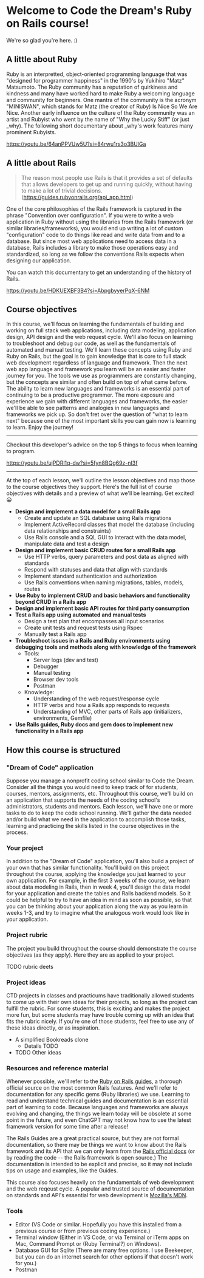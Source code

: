 # Welcome to Code the Dream's Ruby on Rails course!
We're so glad you're here. :)

## A little about Ruby
Ruby is an interpretted, object-oriented programming language that
was "designed for programmer happiness" in the 1990's by Yukihiro "Matz" Matsumoto. The Ruby community has a reputation of quirkiness and kindness and many have worked hard to make Ruby a welcoming language and community for beginners. One mantra of the community is the acronym "MINISWAN", which stands for Matz (the creator of Ruby) Is Nice So We Are Nice. Another early influence on the culture of the Ruby community was an artist and Rubyist who went by the name of "Why the Lucky Stiff" (or just _why). The following short documentary about _why's work features many prominent Rubyists.

https://youtu.be/64anPPVUw5U?si=84rwu1rs3o3BUlGa


## A little about Rails
> The reason most people use Rails is that it provides a set of defaults that allows developers to get up and running quickly, without having to make a lot of trivial decisions. (https://guides.rubyonrails.org/api_app.html)

One of the core philosophies of the Rails framework is captured in the phrase "Convention over configuration". If you were to write a web application in Ruby without using the libraries from the Rails framework (or similar libraries/frameworks), you would end up writing a lot of custom "configuration" code to do things like read and write data from and to a database. But since most web applications need to access data in a database, Rails includes a library to make those operations easy and standardized, so long as we follow the conventions Rails expects when designing our application.

You can watch this documentary to get an understanding of the history of Rails.

https://youtu.be/HDKUEXBF3B4?si=AbpgbyyerPqX-6NM

## Course objectives
In this course, we'll focus on learning the fundamentals of building and working on full stack web applications, including data modeling, application design, API design and the web request cycle. We'll also focus on learning to troubleshoot and debug our code, as well as the fundamentals of automated and manual testing. We'll learn these concepts using Ruby and Ruby on Rails, but the goal is to gain knowledge that is core to full stack web development regardless of language and framework. Then the next web app language and framework you learn will be an easier and faster journey for you. The tools we use as programmers are constantly changing, but the concepts are similar and often build on top of what came before. The ability to learn new languages and frameworks is an essential part of continuing to be a productive programmer. The more exposure and experience we gain with different languages and frameworks, the easier we'll be able to see patterns and analogies in new languages and frameworks we pick up. So don't fret over the question of "what to learn next" because one of the most important skills you can gain now is learning to learn. Enjoy the journey!

***
Checkout this developer's advice on the top 5 things to focus when learning to program.

 https://youtu.be/ujPDRl1q-dw?si=5fyn8BQg69z-nI3f

***

At the top of each lesson, we'll outline the lesson objectives and map those to the course objectives they support. Here's the full list of course objectives with details and a preview of what we'll be learning. Get excited! :grinning:

- **Design and implement a data model for a small Rails app**
  - Create and update an SQL database using Rails migrations
  - Implement ActiveRecord classes that model the database (including data relationships and constraints)
  - Use Rails console and a SQL GUI to interact with the data model, manipulate data and test a design
- **Design and implement basic CRUD routes for a small Rails app**
  - Use HTTP verbs, query parameters and post data as aligned with standards
  - Respond with statuses and data that align with standards
  - Implement standard authentication and authorization
  - Use Rails conventions when naming migrations, tables, models, routes
- **Use Ruby to implement CRUD and basic behaviors and functionality beyond CRUD in a Rails app**
- **Design and implement basic API routes for third party consumption**
- **Test a Rails app using automated and manual tests**
  - Design a test plan that encompasses all input scenarios
  - Create unit tests and request tests using Rspec
  - Manually test a Rails app
- **Troubleshoot issues in a Rails and Ruby environments using debugging tools and methods along with knowledge of the framework**
  - Tools:
    - Server logs (dev and test)
    - Debugger
    - Manual testing
    - Browser dev tools
    - Postman
  - Knowledge:
    - Understanding of the web request/response cycle
    - HTTP verbs and how a Rails app responds to requests
    - Understanding of MVC, other parts of Rails app (initializers, environments, Gemfile)
- **Use Rails guides, Ruby docs and gem docs to implement new functionality in a Rails app**

## How this course is structured 
### "Dream of Code" application
Suppose you manage a nonprofit coding school similar to Code the Dream. Consider all the things you would need to keep track of for students, courses, mentors, assignments, etc. Throughout this course, we'll build on an application that supports the needs of the coding school's administrators, students and mentors. Each lesson, we'll have one or more tasks to do to keep the code school running. We'll gather the data needed and/or build what we need in the application to accomplish those tasks, learning and practicing the skills listed in the course objectives in the process.

### Your project
In addition to the "Dream of Code" application, you'll also build a project of your own that has similar functionality. You'll build on this project throughout the course, applying the knowledge you just learned to your own application. For example, in the first 3 weeks of the course, we learn about data modeling in Rails, then in week 4, you'll design the data model for your application and create the tables and Rails backend models. So it could be helpful to try to have an idea in mind as soon as possible, so that you can be thinking about your application along the way as you learn in weeks 1-3, and try to imagine what the analogous work would look like in your application.

### Project rubric
The project you build throughout the course should demonstrate the course objectives (as they apply). Here they are as applied to your project.

TODO rubric deets

### Project ideas
CTD projects in classes and practicums have traditionally allowed students to come up with their own ideas for their projects, so long as the project can fulfill the rubric. For some students, this is exciting and makes the project more fun, but some students may have trouble coming up with an idea that fits the rubric nicely. If you're one of those students, feel free to use any of these ideas directly, or as inspiration.

- A simplified Bookreads clone
  - Details TODO
- TODO Other ideas

### Resources and reference material
Whenever possible, we'll refer to the [Ruby on Rails guides](https://guides.rubyonrails.org/index.html), a thorough official source on the most common Rails features. And we'll refer to documentation for any specific gems (Ruby libraries) we use. Learning to read and understand technical guides and documentation is an essential part of learning to code. Because languages and frameworks are always evolving and changing, the things we learn today will be obsolete at some point in the future, and even ChatGPT may not know how to use the latest framework version for some time after a release!

The Rails Guides are a great practical source, but they are not formal documentation, so there may be things we want to know about the Rails framework and its API that we can only learn from the [Rails official docs](https://api.rubyonrails.org/v8.0.1) (or by reading the code -- the Rails framework is open source.) The documentation is intended to be explicit and precise, so it may not include tips on usage and examples, like the Guides.

This course also focuses heavily on the fundamentals of web development and the web reqeust cycle. A popular and trusted source of documentation on standards and API's essential for web development is [Mozilla's MDN](https://developer.mozilla.org/en-US/docs/Web).

### Tools
- Editor (VS Code or similar. Hopefully you have this installed from a previous course or from previous coding experience.)
- Terminal window (Either in VS Code, or via Terminal or iTerm apps on Mac, Command Prompt or (Ruby Terminal?) on Windows).
- Database GUI for Sqlite (There are many free options. I use Beekeeper, but you can do an internet search for other options if that doesn't work for you.)
- Postman 

